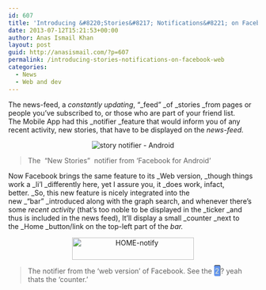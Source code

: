 ```yaml
---
id: 607
title: 'Introducing &#8220;Stories&#8217; Notifications&#8221; on Facebook WEB.'
date: 2013-07-12T15:21:53+00:00
author: Anas Ismail Khan
layout: post
guid: http://anasismail.com/?p=607
permalink: /introducing-stories-notifications-on-facebook-web
categories:
  - News
  - Web and dev
---
```

The news-feed, a _constantly updating_, &#8220;_feed&#8221; _of _stories _from pages or people you&#8217;ve subscribed to, or those who are part of your friend list.  
The Mobile App had this _notifier _feature that would inform you of any recent activity, new stories, that have to be displayed on the _news-feed._

<div style="text-align: center;">
  <img alt="story notifier - Android" src="http://farm3.staticflickr.com/2830/9267877097_19d82175ea_o.jpg" />
</div>

> The  <span style="font-style: normal;">&#8220;New Stories&#8221;  </span>notifier from &#8216;Facebook for Android&#8217;

Now Facebook brings the same feature to its _Web version, _though things work a _li&#8217;l _differently here, yet I assure you, it _does work, infact, better. _So, this new feature is nicely integrated into the new _&#8220;bar&#8221; _introduced along with the graph search, and whenever there&#8217;s some _recent activity_ (that&#8217;s too noble to be displayed in the _ticker _and thus is included in the news feed), It&#8217;ll display a small _counter _next to the _Home _button/link on the top-left part of the _bar._

<div style="text-align: center;">
  <img alt="HOME-notify" src="http://farm4.staticflickr.com/3779/9267816783_755a931d64_o.png" width="246" height="45" />
</div>

> The notifier from the &#8216;web version&#8217; of Facebook. See the <span style="background-color: cornflowerblue; border-radius: 3px; border-top: 1px #000 solid; border-right: 1px gray solid; padding: 2px; padding-left: 2px; color: #eec;">2</span>? yeah thats the &#8216;counter.&#8217;

&nbsp;

&nbsp;